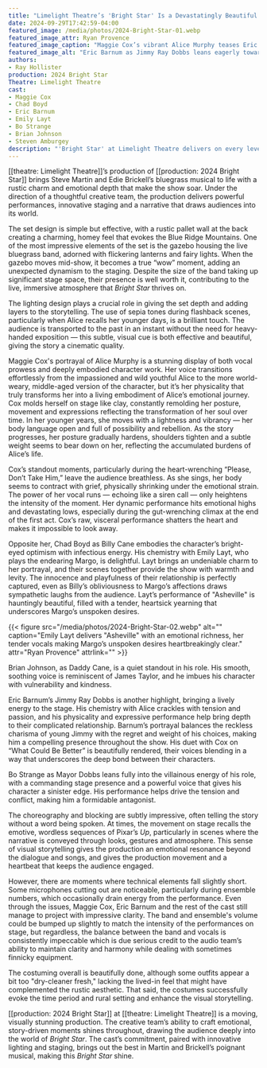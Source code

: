```yaml
---
title: "Limelight Theatre’s 'Bright Star' Is a Devastatingly Beautiful Bluegrass Musical Journey of Love and Redemption"
date: 2024-09-29T17:42:59-04:00
featured_image: /media/photos/2024-Bright-Star-01.webp
featured_image_attr: Ryan Provence
featured_image_caption: "Maggie Cox’s vibrant Alice Murphy teases Eric Barnum’s lively Jimmy Ray Dobbs, creating a playful dynamic that lights up the stage."
featured_image_alt: "Eric Barnum as Jimmy Ray Dobbs leans eagerly towards Maggie Cox as Alice Murphy, who is playfully holding a picnic basket in a charming, rustic setting with live musicians visible in the background."
authors: 
- Ray Hollister
production: 2024 Bright Star
Theatre: Limelight Theatre
cast:
- Maggie Cox
- Chad Boyd
- Eric Barnum
- Emily Layt
- Bo Strange
- Brian Johnson
- Steven Amburgey
description: "'Bright Star' at Limelight Theatre delivers on every level, from Maggie Cox’s transformative performance to breathtaking visuals. Read our detailed review for more."
---
```

[[theatre: Limelight Theatre]]’s production of [[production: 2024 Bright Star]] brings Steve Martin and Edie Brickell’s bluegrass musical to life with a rustic charm and emotional depth that make the show soar. Under the direction of a thoughtful creative team, the production delivers powerful performances, innovative staging and a narrative that draws audiences into its world.

The set design is simple but effective, with a rustic pallet wall at the back creating a charming, homey feel that evokes the Blue Ridge Mountains. One of the most impressive elements of the set is the gazebo housing the live bluegrass band, adorned with flickering lanterns and fairy lights. When the gazebo moves mid-show, it becomes a true “wow” moment, adding an unexpected dynamism to the staging. Despite the size of the band taking up significant stage space, their presence is well worth it, contributing to the live, immersive atmosphere that *Bright Star* thrives on.

The lighting design plays a crucial role in giving the set depth and adding layers to the storytelling. The use of sepia tones during flashback scenes, particularly when Alice recalls her younger days, is a brilliant touch. The audience is transported to the past in an instant without the need for heavy-handed exposition — this subtle, visual cue is both effective and beautiful, giving the story a cinematic quality.

Maggie Cox's portrayal of Alice Murphy is a stunning display of both vocal prowess and deeply embodied character work. Her voice transitions effortlessly from the impassioned and wild youthful Alice to the more world-weary, middle-aged version of the character, but it’s her physicality that truly transforms her into a living embodiment of Alice’s emotional journey. Cox molds herself on stage like clay, constantly remolding her posture, movement and expressions reflecting the transformation of her soul over time. In her younger years, she moves with a lightness and vibrancy — her body language open and full of possibility and rebellion. As the story progresses, her posture gradually hardens, shoulders tighten and a subtle weight seems to bear down on her, reflecting the accumulated burdens of Alice’s life.

Cox’s standout moments, particularly during the heart-wrenching “Please, Don’t Take Him,” leave the audience breathless. As she sings, her body seems to contract with grief, physically shrinking under the emotional strain. The power of her vocal runs — echoing like a siren call — only heightens the intensity of the moment. Her dynamic performance hits emotional highs and devastating lows, especially during the gut-wrenching climax at the end of the first act. Cox’s raw, visceral performance shatters the heart and makes it impossible to look away.

Opposite her, Chad Boyd as Billy Cane embodies the character’s bright-eyed optimism with infectious energy. His chemistry with Emily Layt, who plays the endearing Margo, is delightful. Layt brings an undeniable charm to her portrayal, and their scenes together provide the show with warmth and levity. The innocence and playfulness of their relationship is perfectly captured, even as Billy’s obliviousness to Margo’s affections draws sympathetic laughs from the audience. Layt’s performance of "Asheville" is hauntingly beautiful, filled with a tender, heartsick yearning that underscores Margo’s unspoken desires.

{{< figure src="/media/photos/2024-Bright-Star-02.webp" alt="" caption="Emily Layt delivers \"Asheville\" with an emotional richness, her tender vocals making Margo’s unspoken desires heartbreakingly clear." attr="Ryan Provence" attrlink="" >}}

Brian Johnson, as Daddy Cane, is a quiet standout in his role. His smooth, soothing voice is reminiscent of James Taylor, and he imbues his character with vulnerability and kindness. 

Eric Barnum’s Jimmy Ray Dobbs is another highlight, bringing a lively energy to the stage. His chemistry with Alice crackles with tension and passion, and his physicality and expressive performance help bring depth to their complicated relationship. Barnum’s portrayal balances the reckless charisma of young Jimmy with the regret and weight of his choices, making him a compelling presence throughout the show. His duet with Cox on “What Could Be Better” is beautifully rendered, their voices blending in a way that underscores the deep bond between their characters.

Bo Strange as Mayor Dobbs leans fully into the villainous energy of his role, with a commanding stage presence and a powerful voice that gives his character a sinister edge. His performance helps drive the tension and conflict, making him a formidable antagonist.

The choreography and blocking are subtly impressive, often telling the story without a word being spoken. At times, the movement on stage recalls the emotive, wordless sequences of Pixar’s *Up*, particularly in scenes where the narrative is conveyed through looks, gestures and atmosphere. This sense of visual storytelling gives the production an emotional resonance beyond the dialogue and songs, and gives the production movement and a heartbeat that keeps the audience engaged.

However, there are moments where technical elements fall slightly short. Some microphones cutting out are noticeable, particularly during ensemble numbers, which occasionally drain energy from the performance. Even through the issues, Maggie Cox, Eric Barnum and the rest of the cast still manage to project with impressive clarity. The band and ensemble's volume could be bumped up slightly to match the intensity of the performances on stage, but regardless, the balance between the band and vocals is consistently impeccable which is due serious credit to the audio team’s ability to maintain clarity and harmony while dealing with sometimes finnicky equipment.

The costuming overall is beautifully done, although some outfits appear a bit too "dry-cleaner fresh," lacking the lived-in feel that might have complemented the rustic aesthetic. That said, the costumes successfully evoke the time period and rural setting and enhance the visual storytelling.

[[production: 2024 Bright Star]] at [[theatre: Limelight Theatre]] is a moving, visually stunning production. The creative team’s ability to craft emotional, story-driven moments shines throughout, drawing the audience deeply into the world of *Bright Star*. The cast’s commitment, paired with innovative lighting and staging, brings out the best in Martin and Brickell’s poignant musical, making this *Bright Star* shine.